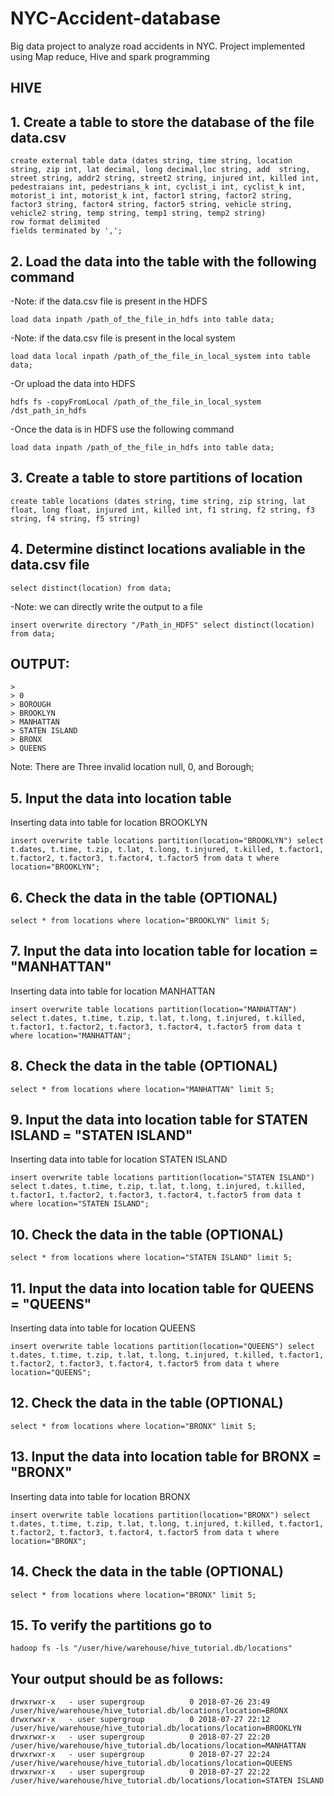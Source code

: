 # NYC-Accident-database
Big data project to analyze road accidents in NYC.
Project implemented using Map reduce, Hive and spark programming

## HIVE

## 1. Create a table to store the database of the file data.csv
```
create external table data (dates string, time string, location string, zip int, lat decimal, long decimal,loc string, add 	string, street string, addr2 string, street2 string, injured int, killed int, pedestraians int, pedestrians_k int, cyclist_i int, cyclist_k int, motorist_i int, motorist_k int, factor1 string, factor2 string, factor3 string, factor4 string, factor5 string, vehicle string, vehicle2 string, temp string, temp1 string, temp2 string)
row format delimited
fields terminated by ',';
```

## 2. Load the data into the table with the following command

-Note: if the data.csv file is present in the HDFS
```
load data inpath /path_of_the_file_in_hdfs into table data;
```

-Note: if the data.csv file is present in the local system
```
load data local inpath /path_of_the_file_in_local_system into table data;
```

-Or upload the data into HDFS
```
hdfs fs -copyFromLocal /path_of_the_file_in_local_system /dst_path_in_hdfs
```

-Once the data is in HDFS use the following command
```
load data inpath /path_of_the_file_in_hdfs into table data;
```
## 3. Create a table to store partitions of location
```
create table locations (dates string, time string, zip string, lat float, long float, injured int, killed int, f1 string, f2 string, f3 string, f4 string, f5 string)
```

## 4. Determine distinct locations avaliable in the data.csv file

```
select distinct(location) from data;
```
-Note: we can directly write the output to a file 
```
insert overwrite directory "/Path_in_HDFS" select distinct(location) from data;
```
## OUTPUT:
```
> 
> 0
> BOROUGH
> BROOKLYN
> MANHATTAN
> STATEN ISLAND
> BRONX
> QUEENS
```
Note: There are Three invalid location null, 0, and Borough;


## 5. Input the data into location table
Inserting data into table for location BROOKLYN
```
insert overwrite table locations partition(location="BROOKLYN") select t.dates, t.time, t.zip, t.lat, t.long, t.injured, t.killed, t.factor1, t.factor2, t.factor3, t.factor4, t.factor5 from data t where location="BROOKLYN";
```

## 6. Check the data in the table (OPTIONAL)
```
select * from locations where location="BROOKLYN" limit 5;
```

## 7. Input the data into location table for location = "MANHATTAN"
Inserting data into table for location MANHATTAN
```
insert overwrite table locations partition(location="MANHATTAN") select t.dates, t.time, t.zip, t.lat, t.long, t.injured, t.killed, t.factor1, t.factor2, t.factor3, t.factor4, t.factor5 from data t where location="MANHATTAN";
```

## 8. Check the data in the table (OPTIONAL)
```
select * from locations where location="MANHATTAN" limit 5;
```

## 9. Input the data into location table for STATEN ISLAND = "STATEN ISLAND"
Inserting data into table for location STATEN ISLAND
```
insert overwrite table locations partition(location="STATEN ISLAND") select t.dates, t.time, t.zip, t.lat, t.long, t.injured, t.killed, t.factor1, t.factor2, t.factor3, t.factor4, t.factor5 from data t where location="STATEN ISLAND";
```

## 10. Check the data in the table (OPTIONAL)
```
select * from locations where location="STATEN ISLAND" limit 5;
```

## 11. Input the data into location table for QUEENS = "QUEENS"
Inserting data into table for location QUEENS
```
insert overwrite table locations partition(location="QUEENS") select t.dates, t.time, t.zip, t.lat, t.long, t.injured, t.killed, t.factor1, t.factor2, t.factor3, t.factor4, t.factor5 from data t where location="QUEENS";
```

## 12. Check the data in the table (OPTIONAL)
```
select * from locations where location="BRONX" limit 5;
```
## 13. Input the data into location table for BRONX = "BRONX"
Inserting data into table for location BRONX
```
insert overwrite table locations partition(location="BRONX") select t.dates, t.time, t.zip, t.lat, t.long, t.injured, t.killed, t.factor1, t.factor2, t.factor3, t.factor4, t.factor5 from data t where location="BRONX";
```

## 14. Check the data in the table (OPTIONAL)
```
select * from locations where location="BRONX" limit 5;
```

## 15. To verify the partitions go to 
```
hadoop fs -ls "/user/hive/warehouse/hive_tutorial.db/locations"
```

## Your output should be as follows:
```
drwxrwxr-x   - user supergroup          0 2018-07-26 23:49 /user/hive/warehouse/hive_tutorial.db/locations/location=BRONX
drwxrwxr-x   - user supergroup          0 2018-07-27 22:12 /user/hive/warehouse/hive_tutorial.db/locations/location=BROOKLYN
drwxrwxr-x   - user supergroup          0 2018-07-27 22:20 /user/hive/warehouse/hive_tutorial.db/locations/location=MANHATTAN
drwxrwxr-x   - user supergroup          0 2018-07-27 22:24 /user/hive/warehouse/hive_tutorial.db/locations/location=QUEENS
drwxrwxr-x   - user supergroup          0 2018-07-27 22:22 /user/hive/warehouse/hive_tutorial.db/locations/location=STATEN ISLAND
```




